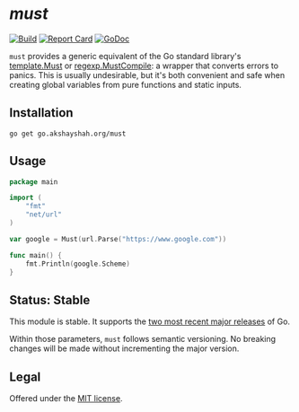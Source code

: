 $must$
======

[![Build](https://github.com/akshayjshah/must/actions/workflows/ci.yaml/badge.svg?branch=main)](https://github.com/akshayjshah/must/actions/workflows/ci.yaml)
[![Report Card](https://goreportcard.com/badge/go.akshayshah.org/must)](https://goreportcard.com/report/go.akshayshah.org/must)
[![GoDoc](https://pkg.go.dev/badge/go.akshayshah.org/must.svg)](https://pkg.go.dev/go.akshayshah.org/must)

`must` provides a generic equivalent of the Go standard library's
[template.Must][] or [regexp.MustCompile][]: a wrapper that converts errors to
panics. This is usually undesirable, but it's both convenient and safe when
creating global variables from pure functions and static inputs.

## Installation

```
go get go.akshayshah.org/must
```

## Usage

```go
package main

import (
	"fmt"
	"net/url"
)

var google = Must(url.Parse("https://www.google.com"))

func main() {
	fmt.Println(google.Scheme)
}
```

## Status: Stable

This module is stable. It supports the [two most recent major
releases][go-support-policy] of Go.

Within those parameters, `must` follows semantic versioning. No
breaking changes will be made without incrementing the major version.

## Legal

Offered under the [MIT license][license].

[cmp]: https://pkg.go.dev/github.com/google/go-cmp/cmp
[go-support-policy]: https://golang.org/doc/devel/release#policy
[license]: https://github.com/akshayjshah/must/blob/main/LICENSE
[template.Must]: https://pkg.go.dev/text/template#Must
[regexp.MustCompile]: https://pkg.go.dev/regexp#MustCompile
